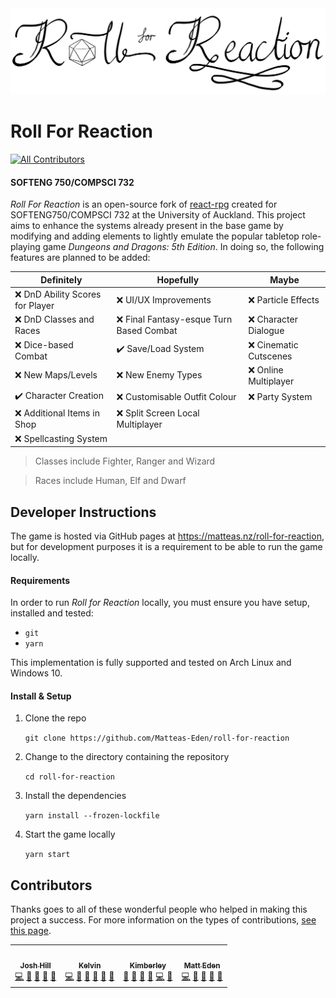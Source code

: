 <img src="public/logo/logo-wide-no-background.png">

# Roll For Reaction
<!-- ALL-CONTRIBUTORS-BADGE:START - Do not remove or modify this section -->
[![All Contributors](https://img.shields.io/badge/all_contributors-4-orange.svg?style=flat-square)](#contributors-)
<!-- ALL-CONTRIBUTORS-BADGE:END -->
#### SOFTENG 750/COMPSCI 732

*Roll For Reaction* is an open-source fork of [react-rpg](https://github.com/ASteinheiser/react-rpg.com) created for SOFTENG750/COMPSCI 732 at the University of Auckland. This project aims to enhance the systems already present in the base game by modifying and adding elements to lightly emulate the popular tabletop role-playing game *Dungeons and Dragons: 5th Edition*. In doing so, the following features are planned to be added:

| Definitely                            | Hopefully                                 | Maybe                   |
| ------------------------------------- | ----------------------------------------- | ----------------------- |
| :x: DnD Ability Scores for Player     | :x: UI/UX Improvements                    | :x: Particle Effects    |
| :x: DnD Classes and Races             | :x: Final Fantasy-esque Turn Based Combat | :x: Character Dialogue  |
| :x: Dice-based Combat                 | :heavy_check_mark: Save/Load System       | :x: Cinematic Cutscenes |
| :x: New Maps/Levels                   | :x: New Enemy Types                       | :x: Online Multiplayer  |
| :heavy_check_mark: Character Creation | :x: Customisable Outfit Colour            | :x: Party System        |
| :x: Additional Items in Shop          | :x: Split Screen Local Multiplayer        |                         |
| :x: Spellcasting System               |                                           |                         |

> Classes include Fighter, Ranger and Wizard

> Races include Human, Elf and Dwarf

## Developer Instructions

The game is hosted via GitHub pages at https://matteas.nz/roll-for-reaction, but for development purposes it is a requirement to be able to run the game locally.

#### Requirements
In order to run *Roll for Reaction* locally, you must ensure you have setup, installed and tested:
- `git`
- `yarn`

This implementation is fully supported and tested on Arch Linux and Windows 10.

#### Install & Setup

1. Clone the repo

    `git clone https://github.com/Matteas-Eden/roll-for-reaction`

2. Change to the directory containing the repository

    `cd roll-for-reaction`

3. Install the dependencies

   `yarn install --frozen-lockfile`

4. Start the game locally

   `yarn start`

## Contributors

Thanks goes to all of these wonderful people who helped in making this project a success. For more information on the types of contributions, [see this page](../../wiki/Contributions).
<!-- ALL-CONTRIBUTORS-LIST:START - Do not remove or modify this section -->
<!-- prettier-ignore-start -->
<!-- markdownlint-disable -->
<table>
  <tr>
    <td align="center"><a href="https://github.com/Pyxxil"><img src="https://avatars1.githubusercontent.com/u/12526499?v=4" width="100px;" alt=""/><br /><sub><b>Josh Hill</b></sub></a><br /><a href="https://github.com/matteas-eden/roll-for-reaction/commits?author=Pyxxil" title="Code">💻</a> <a href="#ideas-Pyxxil" title="Ideas, Planning, & Feedback">🤔</a> <a href="https://github.com/matteas-eden/roll-for-reaction/pulls?q=is%3Apr+reviewed-by%3APyxxil" title="Reviewed Pull Requests">👀</a> <a href="https://github.com/matteas-eden/roll-for-reaction/commits?author=Pyxxil" title="Documentation">📖</a> <a href="#maintenance-Pyxxil" title="Maintenance">🚧</a></td>
    <td align="center"><a href="https://github.com/Frosty273"><img src="https://avatars0.githubusercontent.com/u/39424472?v=4" width="100px;" alt=""/><br /><sub><b>Kelvin</b></sub></a><br /><a href="https://github.com/matteas-eden/roll-for-reaction/commits?author=Frosty273" title="Code">💻</a> <a href="#ideas-Frosty273" title="Ideas, Planning, & Feedback">🤔</a> <a href="#design-Frosty273" title="Design">🎨</a> <a href="https://github.com/matteas-eden/roll-for-reaction/pulls?q=is%3Apr+reviewed-by%3AFrosty273" title="Reviewed Pull Requests">👀</a> <a href="https://github.com/matteas-eden/roll-for-reaction/commits?author=Frosty273" title="Documentation">📖</a> <a href="#maintenance-Frosty273" title="Maintenance">🚧</a></td>
    <td align="center"><a href="https://github.com/KimberleyEvans-Parker"><img src="https://avatars2.githubusercontent.com/u/45865186?v=4" width="100px;" alt=""/><br /><sub><b>Kimberley</b></sub></a><br /><a href="#design-KimberleyEvans-Parker" title="Design">🎨</a> <a href="#ideas-KimberleyEvans-Parker" title="Ideas, Planning, & Feedback">🤔</a> <a href="https://github.com/matteas-eden/roll-for-reaction/commits?author=KimberleyEvans-Parker" title="Documentation">📖</a> <a href="https://github.com/matteas-eden/roll-for-reaction/pulls?q=is%3Apr+reviewed-by%3AKimberleyEvans-Parker" title="Reviewed Pull Requests">👀</a> <a href="https://github.com/matteas-eden/roll-for-reaction/commits?author=KimberleyEvans-Parker" title="Code">💻</a> <a href="#maintenance-KimberleyEvans-Parker" title="Maintenance">🚧</a></td>
    <td align="center"><a href="http://matteas.nz"><img src="https://avatars0.githubusercontent.com/u/45587386?v=4" width="100px;" alt=""/><br /><sub><b>Matt Eden</b></sub></a><br /><a href="https://github.com/matteas-eden/roll-for-reaction/commits?author=Matteas-Eden" title="Code">💻</a> <a href="https://github.com/matteas-eden/roll-for-reaction/commits?author=Matteas-Eden" title="Documentation">📖</a> <a href="#ideas-Matteas-Eden" title="Ideas, Planning, & Feedback">🤔</a> <a href="https://github.com/matteas-eden/roll-for-reaction/pulls?q=is%3Apr+reviewed-by%3AMatteas-Eden" title="Reviewed Pull Requests">👀</a> <a href="#maintenance-Matteas-Eden" title="Maintenance">🚧</a></td>
  </tr>
</table>

<!-- markdownlint-enable -->
<!-- prettier-ignore-end -->
<!-- ALL-CONTRIBUTORS-LIST:END -->

